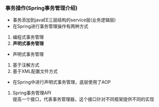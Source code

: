 ### 事务操作(Spring事务管理介绍)  
+ 事务添加到javaEE三层结构的service层(业务逻辑层)  
+ 在Spring进行事务管理操作有两种方式  
1. 编程式事务管理  
2. **声明式事务管理**  
+ 声明式事务管理  
1. 基于注解方式  
2. 基于XML配置文件方式  
+ 在Spring中进行声明式事务管理，底层使用了AOP  
1. Spring事务管理API  
提高一个接口，代表事务管理器，这个接口针对不同框架提供不同的实现

